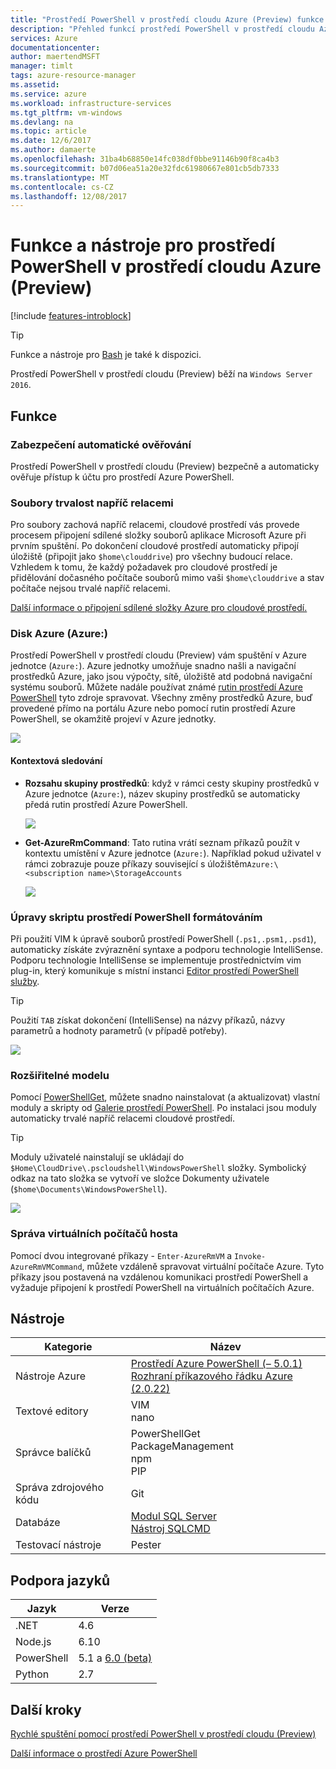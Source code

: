 ```yaml
---
title: "Prostředí PowerShell v prostředí cloudu Azure (Preview) funkce | Microsoft Docs"
description: "Přehled funkcí prostředí PowerShell v prostředí cloudu Azure"
services: Azure
documentationcenter: 
author: maertendMSFT
manager: timlt
tags: azure-resource-manager
ms.assetid: 
ms.service: azure
ms.workload: infrastructure-services
ms.tgt_pltfrm: vm-windows
ms.devlang: na
ms.topic: article
ms.date: 12/6/2017
ms.author: damaerte
ms.openlocfilehash: 31ba4b68850e14fc038df0bbe91146b90f8ca4b3
ms.sourcegitcommit: b07d06ea51a20e32fdc61980667e801cb5db7333
ms.translationtype: MT
ms.contentlocale: cs-CZ
ms.lasthandoff: 12/08/2017
---
```

# <a name="features--tools-for-powershell-in-azure-cloud-shell-preview"></a>Funkce a nástroje pro prostředí PowerShell v prostředí cloudu Azure (Preview)

[!include [features-introblock](../../includes/cloud-shell-features-introblock.md)]

> [!TIP]
> Funkce a nástroje pro [Bash](features.md) je také k dispozici.

Prostředí PowerShell v prostředí cloudu (Preview) běží na `Windows Server 2016`.

## <a name="features"></a>Funkce

### <a name="secure-automatic-authentication"></a>Zabezpečení automatické ověřování

Prostředí PowerShell v prostředí cloudu (Preview) bezpečně a automaticky ověřuje přístup k účtu pro prostředí Azure PowerShell.

### <a name="files-persistence-across-sessions"></a>Soubory trvalost napříč relacemi

Pro soubory zachová napříč relacemi, cloudové prostředí vás provede procesem připojení sdílené složky souborů aplikace Microsoft Azure při prvním spuštění.
Po dokončení cloudové prostředí automaticky připojí úložiště (připojit jako `$home\clouddrive`) pro všechny budoucí relace.
Vzhledem k tomu, že každý požadavek pro cloudové prostředí je přidělování dočasného počítače souborů mimo vaši `$home\clouddrive` a stav počítače nejsou trvalé napříč relacemi.

[Další informace o připojení sdílené složky Azure pro cloudové prostředí.](persisting-shell-storage-powershell.md)

### <a name="azure-drive-azure"></a>Disk Azure (Azure:)

Prostředí PowerShell v prostředí cloudu (Preview) vám spuštění v Azure jednotce (`Azure:`).
Azure jednotky umožňuje snadno našli a navigační prostředků Azure, jako jsou výpočty, sítě, úložiště atd podobná navigační systému souborů.
Můžete nadále používat známé [rutin prostředí Azure PowerShell](https://docs.microsoft.com/powershell/azure) tyto zdroje spravovat.
Všechny změny prostředků Azure, buď provedené přímo na portálu Azure nebo pomocí rutin prostředí Azure PowerShell, se okamžitě projeví v Azure jednotky.

![](media/features-powershell/azure-drive.png)

#### <a name="contextual-awareness"></a>Kontextová sledování

- **Rozsahu skupiny prostředků**: když v rámci cesty skupiny prostředků v Azure jednotce (`Azure:`), název skupiny prostředků se automaticky předá rutin prostředí Azure PowerShell.

    ![](media/features-powershell/resource-group-autocomplete.png)

- **Get-AzureRmCommand**: Tato rutina vrátí seznam příkazů použít v kontextu umístění v Azure jednotce (`Azure:`). Například pokud uživatel v rámci zobrazuje pouze příkazy související s úložištěm`Azure:\<subscription name>\StorageAccounts`

    ![](media/features-powershell/get-azurermcommand.png)

### <a name="rich-powershell-script-editing"></a>Úpravy skriptu prostředí PowerShell formátováním

Při použití VIM k úpravě souborů prostředí PowerShell (`.ps1,.psm1,.psd1`), automaticky získáte zvýraznění syntaxe a podporu technologie IntelliSense.
Podporu technologie IntelliSense se implementuje prostřednictvím vim plug-in, který komunikuje s místní instanci [Editor prostředí PowerShell služby](https://github.com/PowerShell/PowerShellEditorServices).

> [!TIP]
> Použití `TAB` získat dokončení (IntelliSense) na názvy příkazů, názvy parametrů a hodnoty parametrů (v případě potřeby).

![](media/features-powershell/powershell-editing-vim.png)

### <a name="extensible-model"></a>Rozšiřitelné modelu

Pomocí [PowerShellGet](https://docs.microsoft.com/powershell/module/powershellget), můžete snadno nainstalovat (a aktualizovat) vlastní moduly a skripty od [Galerie prostředí PowerShell](https://www.powershellgallery.com).
Po instalaci jsou moduly automaticky trvalé napříč relacemi cloudové prostředí.

> [!TIP]
> Moduly uživatelé nainstalují se ukládají do `$Home\CloudDrive\.pscloudshell\WindowsPowerShell` složky. Symbolický odkaz na tato složka se vytvoří ve složce Dokumenty uživatele (`$home\Documents\WindowsPowerShell`).

![](media/features-powershell/powershellget-module.png)

### <a name="management-of-guest-vms"></a>Správa virtuálních počítačů hosta

Pomocí dvou integrované příkazy - `Enter-AzureRmVM` a `Invoke-AzureRmVMCommand`, můžete vzdáleně spravovat virtuální počítače Azure.
Tyto příkazy jsou postavená na vzdálenou komunikaci prostředí PowerShell a vyžaduje připojení k prostředí PowerShell na virtuálních počítačích Azure.

## <a name="tools"></a>Nástroje

|**Kategorie**    |**Název**                                 |
|----------------|-----------------------------------------|
|Nástroje Azure     |[Prostředí Azure PowerShell (– 5.0.1)](https://docs.microsoft.com/powershell/azure/overview?view=azurermps-5.0.0)<br> [Rozhraní příkazového řádku Azure (2.0.22)](https://docs.microsoft.com/cli/azure/overview)|
|Textové editory    |VIM<br> nano                             |
|Správce balíčků |PowerShellGet<br> PackageManagement<br> npm<br> PIP |
|Správa zdrojového kódu  |Git                                      |
|Databáze       |[Modul SQL Server](https://www.powershellgallery.com/packages/SqlServer)<br> [Nástroj SQLCMD](https://docs.microsoft.com/sql/tools/sqlcmd-utility)      |
|Testovací nástroje      |Pester                                   |

## <a name="language-support"></a>Podpora jazyků

|**Jazyk**|**Verze**|
|------------|-----------|
|.NET        |4.6        |
|Node.js     |6.10       |
|PowerShell  |5.1 a [6.0 (beta)](https://github.com/PowerShell/powershell/releases)       |
|Python      |2.7        |

## <a name="next-steps"></a>Další kroky

[Rychlé spuštění pomocí prostředí PowerShell v prostředí cloudu (Preview)](quickstart-powershell.md)

[Další informace o prostředí Azure PowerShell](https://docs.microsoft.com/powershell/azure/)
